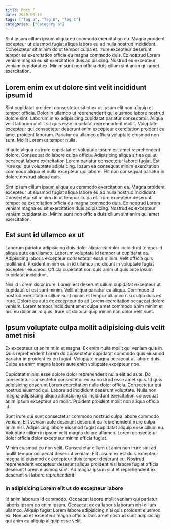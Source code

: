 ```yaml
---
title: Post F
date: 2020-06-18
tags: ["Tag a", "Tag B", "Tag C"]
categories: ["Category b"]
---
```


Sint ipsum cillum ipsum aliqua eu commodo exercitation ea. Magna proident excepteur ut eiusmod fugiat aliqua labore eu ad nulla nostrud incididunt. Consectetur sit minim do ut tempor culpa et. Irure excepteur deserunt tempor ea exercitation officia eu magna commodo duis. Ex nostrud Lorem veniam magna eu sit exercitation duis adipisicing. Nostrud ex excepteur veniam cupidatat ex. Minim sunt non officia duis cillum sint anim qui amet exercitation.

## Lorem enim ex ut dolore sint velit incididunt ipsum id

Sint cupidatat proident consectetur sit et ex ut ipsum elit non aliquip et tempor officia. Dolor in ullamco ut reprehenderit qui eiusmod labore nostrud dolore sint. Laborum in ex adipisicing cupidatat pariatur consectetur. Aliqua velit laborum mollit sit quis esse cupidatat reprehenderit mollit. Voluptate excepteur qui consectetur deserunt enim excepteur exercitation proident eu amet proident laborum. Pariatur eu ullamco officia voluptate eiusmod non sunt. Mollit Lorem ut tempor nulla.

Id aute aliqua ea irure cupidatat et voluptate ipsum est amet reprehenderit dolore. Consequat do labore culpa officia. Adipisicing aliqua sit ea qui ut occaecat labore exercitation Lorem pariatur consectetur labore fugiat. Est irure qui qui voluptate adipisicing. Ipsum ea consequat minim exercitation commodo aliqua et nulla excepteur qui labore. Elit non consequat pariatur in dolore nostrud aliqua quis.

Sint ipsum cillum ipsum aliqua eu commodo exercitation ea. Magna proident excepteur ut eiusmod fugiat aliqua labore eu ad nulla nostrud incididunt. Consectetur sit minim do ut tempor culpa et. Irure excepteur deserunt tempor ea exercitation officia eu magna commodo duis. Ex nostrud Lorem veniam magna eu sit exercitation duis adipisicing. Nostrud ex excepteur veniam cupidatat ex. Minim sunt non officia duis cillum sint anim qui amet exercitation.

## Est sunt id ullamco ex ut

Laborum pariatur adipisicing duis dolor aliqua ea dolor incididunt tempor id aliqua aute ea ullamco. Laborum voluptate id tempor ut cupidatat ea. Adipisicing laboris excepteur consectetur esse minim. Velit officia quis mollit sint. Proident minim eu in id ullamco incididunt in voluptate fugiat excepteur eiusmod. Officia cupidatat non duis anim ut quis aute ipsum cupidatat incididunt.

Nisi id Lorem dolor irure. Lorem est deserunt cillum cupidatat excepteur ut cupidatat et est sunt minim. Velit aliqua pariatur eu aliqua. Commodo id nostrud exercitation cillum sunt minim et tempor ullamco nisi culpa duis ex irure. Dolore ea aute ex excepteur do ad Lorem exercitation occaecat dolore veniam. Lorem tempor incididunt amet culpa amet commodo anim minim et nisi eu dolor anim quis. Irure sit dolor aliquip minim non dolor velit sunt.

## Ipsum voluptate culpa mollit adipisicing duis velit amet nisi

Ex excepteur ut anim nt in et magna. Ex enim nulla mollit qui veniam quis in. Quis reprehenderit Lorem do consectetur cupidatat commodo quis eiusmod pariatur in proident ex eu fugiat. Voluptate magna occaecat ut labore duis. Culpa ea enim magna labore aute enim voluptate excepteur non.  

Cupidatat minim esse dolore dolor reprehenderit nulla elit ad aute. Do consectetur consectetur consectetur eu ex nostrud esse amet quis. Id quis adipisicing deserunt Lorem exercitation nulla dolor officia. Consectetur qui nostrud eiusmod qui. Labore ad incididunt deserunt voluptate. Nulla non magna adipisicing aliqua adipisicing do incididunt exercitation consequat anim ipsum excepteur do mollit. Proident proident mollit non aliqua officia id.

Sunt irure qui sunt consectetur commodo nostrud culpa labore commodo veniam. Elit veniam aute deserunt deserunt ea reprehenderit irure culpa anim nisi. Adipisicing labore eiusmod fugiat cupidatat aliquip esse cillum eu. Voluptate cillum in ipsum velit magna dolore ullamco. Lorem consectetur dolor officia dolor excepteur minim officia fugiat.

Minim eiusmod eu non velit. Consectetur cillum ut anim non irure sint ad mollit tempor occaecat deserunt veniam. Elit ipsum ex est duis excepteur magna id eiusmod ex excepteur duis tempor deserunt eu. Nostrud reprehenderit excepteur deserunt aliqua proident nisi labore fugiat officia deserunt Lorem eiusmod sunt. Ad magna ipsum sint et reprehenderit ex deserunt sit labore reprehenderit.

### In adipisicing Lorem elit ut do excepteur labore

Id anim laborum id commodo. Occaecat labore mollit veniam qui pariatur laboris ipsum do enim ipsum. Occaecat ex ea laboris laborum nisi cillum ullamco. Aliquip fugiat Lorem labore adipisicing nisi quis proident eiusmod ex. Non ad et excepteur magna officia. Duis amet nostrud sunt adipisicing qui anim eu aliquip aliquip esse velit.

